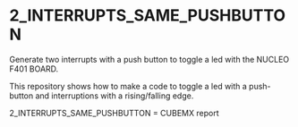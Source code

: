 # 2_INTERRUPTS_SAME_PUSHBUTTON
Generate two interrupts with a push button to toggle a led with the NUCLEO F401 BOARD.

This repository shows how to make a code to toggle a led with a push-button and interruptions with a rising/falling edge.

2_INTERRUPTS_SAME_PUSHBUTTON = CUBEMX report 
